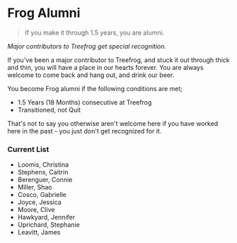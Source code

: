 # Frog Alumni

> If you make it through 1.5 years, you are alumni.

<i>Major contributors to Treefrog get special recognition.</i>

If you've been a major contributor to Treefrog, and stuck it out through thick and thin, you will have a place in our hearts forever. You are always welcome to come back and hang out, and drink our beer.

You become Frog alumni if the following conditions are met;
 
- 1.5 Years (18 Months) consecutive at Treefrog
- Transitioned, not Quit

That's not to say you otherwise aren't welcome here if you have worked here in the past - you just don't get recognized for it.
  
### Current List

- Loomis, Christina
- Stephens, Caitrin
- Berenguer, Connie
- Miller, Shao
- Cosco, Gabrielle
- Joyce, Jessica
- Moore, Clive
- Hawkyard, Jennifer
- Uprichard, Stephanie
- Leavitt, James
 